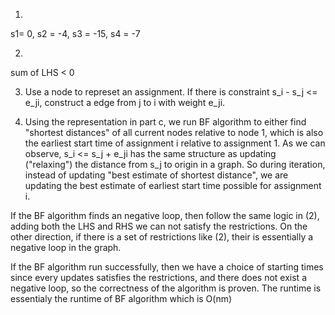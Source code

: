 1)
s1= 0, s2 = -4, s3 = -15, s4 = -7

2)
sum of LHS < 0

3) Use a node to represet an assignment. If there is constraint s_i - s_j <= e_ji, construct a edge from j to i with weight e_ji. 

4) Using the representation in part c, we run BF algorithm to either find "shortest distances" of all current nodes relative to node 1, which is also the earliest start time of assignment i relative to assignment 1.
As we can observe, s_i <= s_j + e_ji has the same structure as updating ("relaxing") the distance from s_j to origin in a graph. So during iteration, instead of updating "best estimate of shortest distance", we are updating the best estimate of earliest start time possible for assignment i.

If the BF algorithm finds an negative loop, then follow the same logic in (2), adding both the LHS and RHS we can not satisfy the restrictions. On the other direction, if there is a set of restrictions like (2), their is essentially a negative loop in the graph.

If the BF algorithm run successfully, then we have a choice of starting times since every updates satisfies the restrictions, and there does not exist a negative loop, so the correctness of the algorithm is proven. The runtime is essentialy the runtime of BF algorithm which is O(nm)

